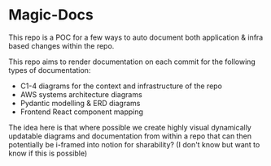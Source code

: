 # Magic-Docs
This repo is a POC for a few ways to auto document both application & infra based changes within the repo.

This repo aims to render documentation on each commit for the following types of documentation:
- C1-4 diagrams for the context and infrastructure of the repo
- AWS systems architecture diagrams
- Pydantic modelling & ERD diagrams
- Frontend React component mapping

The idea here is that where possible we create highly visual dynamically updatable diagrams and documentation from within a repo that can then potentially be i-framed into notion for sharability? (I don't know but want to know if this is possible)